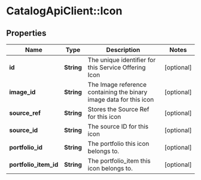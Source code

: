 # CatalogApiClient::Icon

## Properties
Name | Type | Description | Notes
------------ | ------------- | ------------- | -------------
**id** | **String** | The unique identifier for this Service Offering Icon | [optional] 
**image_id** | **String** | The Image reference containing the binary image data for this icon | [optional] 
**source_ref** | **String** | Stores the Source Ref for this icon | [optional] 
**source_id** | **String** | The source ID for this icon | [optional] 
**portfolio_id** | **String** | The portfolio this icon belongs to. | [optional] 
**portfolio_item_id** | **String** | The portfolio_item this icon belongs to. | [optional] 


